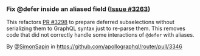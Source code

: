 ### Fix @defer inside an aliased field ([Issue #3263](https://github.com/apollographql/router/issues/3263))

This refactors [PR #3298](https://github.com/apollographql/router/pull/3298/) to prepare deferred subselections without serializing them to GraphQL syntax just to re-parse them. This removes code that did not correctly handle some interactions of `@defer` with aliases.

By [@SimonSapin](https://github.com/SimonSapin) in https://github.com/apollographql/router/pull/3346

